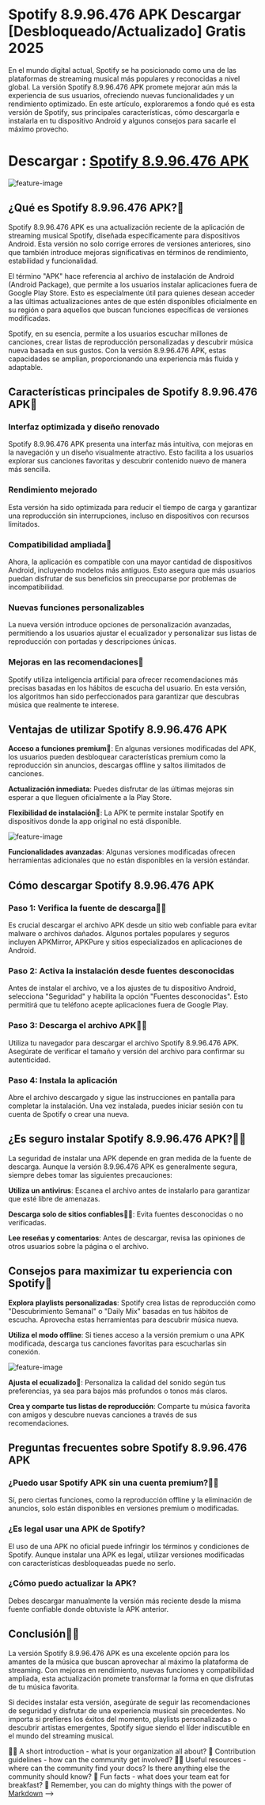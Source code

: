 # Spotify 8.9.96.476 APK Descargar [Desbloqueado/Actualizado] Gratis 2025

En el mundo digital actual, Spotify se ha posicionado como una de las plataformas de streaming musical más populares y reconocidas a nivel global. La versión Spotify 8.9.96.476 APK promete mejorar aún más la experiencia de sus usuarios, ofreciendo nuevas funcionalidades y un rendimiento optimizado. En este artículo, exploraremos a fondo qué es esta versión de Spotify, sus principales características, cómo descargarla e instalarla en tu dispositivo Android y algunos consejos para sacarle el máximo provecho.

# Descargar : [Spotify 8.9.96.476 APK](https://modilimitado.io/spotify-8-9-96-476-apk)

![feature-image](https://static-sg.winudf.com/xy/aprojectadmin//wupload/xy/aprojectadmin/AgrakOjZ.webp?imageMogr2/thumbnail/975x)


## ¿Qué es Spotify 8.9.96.476 APK?🧙
Spotify 8.9.96.476 APK es una actualización reciente de la aplicación de streaming musical Spotify, diseñada específicamente para dispositivos Android. Esta versión no solo corrige errores de versiones anteriores, sino que también introduce mejoras significativas en términos de rendimiento, estabilidad y funcionalidad.

El término "APK" hace referencia al archivo de instalación de Android (Android Package), que permite a los usuarios instalar aplicaciones fuera de Google Play Store. Esto es especialmente útil para quienes desean acceder a las últimas actualizaciones antes de que estén disponibles oficialmente en su región o para aquellos que buscan funciones específicas de versiones modificadas.

Spotify, en su esencia, permite a los usuarios escuchar millones de canciones, crear listas de reproducción personalizadas y descubrir música nueva basada en sus gustos. Con la versión 8.9.96.476 APK, estas capacidades se amplían, proporcionando una experiencia más fluida y adaptable.

## Características principales de Spotify 8.9.96.476 APK🧙

### Interfaz optimizada y diseño renovado
Spotify 8.9.96.476 APK presenta una interfaz más intuitiva, con mejoras en la navegación y un diseño visualmente atractivo. Esto facilita a los usuarios explorar sus canciones favoritas y descubrir contenido nuevo de manera más sencilla.

### Rendimiento mejorado
Esta versión ha sido optimizada para reducir el tiempo de carga y garantizar una reproducción sin interrupciones, incluso en dispositivos con recursos limitados.

### Compatibilidad ampliada🍿
Ahora, la aplicación es compatible con una mayor cantidad de dispositivos Android, incluyendo modelos más antiguos. Esto asegura que más usuarios puedan disfrutar de sus beneficios sin preocuparse por problemas de incompatibilidad.

### Nuevas funciones personalizables
La nueva versión introduce opciones de personalización avanzadas, permitiendo a los usuarios ajustar el ecualizador y personalizar sus listas de reproducción con portadas y descripciones únicas.

### Mejoras en las recomendaciones🍿
Spotify utiliza inteligencia artificial para ofrecer recomendaciones más precisas basadas en los hábitos de escucha del usuario. En esta versión, los algoritmos han sido perfeccionados para garantizar que descubras música que realmente te interese.

## Ventajas de utilizar Spotify 8.9.96.476 APK

**Acceso a funciones premium**🍿: En algunas versiones modificadas del APK, los usuarios pueden desbloquear características premium como la reproducción sin anuncios, descargas offline y saltos ilimitados de canciones.

**Actualización inmediata**: Puedes disfrutar de las últimas mejoras sin esperar a que lleguen oficialmente a la Play Store.

**Flexibilidad de instalación**🍿: La APK te permite instalar Spotify en dispositivos donde la app original no está disponible.

![feature-image](https://deskrush.com/wp-content/uploads/2022/01/spotify-premium-apk-2.jpg)

**Funcionalidades avanzadas**: Algunas versiones modificadas ofrecen herramientas adicionales que no están disponibles en la versión estándar.

## Cómo descargar Spotify 8.9.96.476 APK

### Paso 1: Verifica la fuente de descarga👩‍💻
Es crucial descargar el archivo APK desde un sitio web confiable para evitar malware o archivos dañados. Algunos portales populares y seguros incluyen APKMirror, APKPure y sitios especializados en aplicaciones de Android.

### Paso 2: Activa la instalación desde fuentes desconocidas
Antes de instalar el archivo, ve a los ajustes de tu dispositivo Android, selecciona "Seguridad" y habilita la opción "Fuentes desconocidas". Esto permitirá que tu teléfono acepte aplicaciones fuera de Google Play.

### Paso 3: Descarga el archivo APK👩‍💻
Utiliza tu navegador para descargar el archivo Spotify 8.9.96.476 APK. Asegúrate de verificar el tamaño y versión del archivo para confirmar su autenticidad.

### Paso 4: Instala la aplicación
Abre el archivo descargado y sigue las instrucciones en pantalla para completar la instalación. Una vez instalada, puedes iniciar sesión con tu cuenta de Spotify o crear una nueva.

## ¿Es seguro instalar Spotify 8.9.96.476 APK?👩‍💻
La seguridad de instalar una APK depende en gran medida de la fuente de descarga. Aunque la versión 8.9.96.476 APK es generalmente segura, siempre debes tomar las siguientes precauciones:

**Utiliza un antivirus**: Escanea el archivo antes de instalarlo para garantizar que esté libre de amenazas.

**Descarga solo de sitios confiables**👩‍💻: Evita fuentes desconocidas o no verificadas.

**Lee reseñas y comentarios**: Antes de descargar, revisa las opiniones de otros usuarios sobre la página o el archivo.

## Consejos para maximizar tu experiencia con Spotify🌈

**Explora playlists personalizadas**: Spotify crea listas de reproducción como "Descubrimiento Semanal" o "Daily Mix" basadas en tus hábitos de escucha. Aprovecha estas herramientas para descubrir música nueva.

**Utiliza el modo offline**: Si tienes acceso a la versión premium o una APK modificada, descarga tus canciones favoritas para escucharlas sin conexión.

![feature-image](https://spotiepremium.com/wp-content/uploads/2024/05/Spotify-guide-1.webp)

**Ajusta el ecualizado**🌈: Personaliza la calidad del sonido según tus preferencias, ya sea para bajos más profundos o tonos más claros.

**Crea y comparte tus listas de reproducción**: Comparte tu música favorita con amigos y descubre nuevas canciones a través de sus recomendaciones.

## Preguntas frecuentes sobre Spotify 8.9.96.476 APK

### ¿Puedo usar Spotify APK sin una cuenta premium?🙋‍♀️
Sí, pero ciertas funciones, como la reproducción offline y la eliminación de anuncios, solo están disponibles en versiones premium o modificadas.

###  ¿Es legal usar una APK de Spotify?
El uso de una APK no oficial puede infringir los términos y condiciones de Spotify. Aunque instalar una APK es legal, utilizar versiones modificadas con características desbloqueadas puede no serlo.

### ¿Cómo puedo actualizar la APK?
Debes descargar manualmente la versión más reciente desde la misma fuente confiable donde obtuviste la APK anterior.

## Conclusión🙋‍♀️
La versión Spotify 8.9.96.476 APK es una excelente opción para los amantes de la música que buscan aprovechar al máximo la plataforma de streaming. Con mejoras en rendimiento, nuevas funciones y compatibilidad ampliada, esta actualización promete transformar la forma en que disfrutas de tu música favorita.

Si decides instalar esta versión, asegúrate de seguir las recomendaciones de seguridad y disfrutar de una experiencia musical sin precedentes. No importa si prefieres los éxitos del momento, playlists personalizadas o descubrir artistas emergentes, Spotify sigue siendo el líder indiscutible en el mundo del streaming musical.

🙋‍♀️ A short introduction - what is your organization all about?
🌈 Contribution guidelines - how can the community get involved?
👩‍💻 Useful resources - where can the community find your docs? Is there anything else the community should know?
🍿 Fun facts - what does your team eat for breakfast?
🧙 Remember, you can do mighty things with the power of [Markdown](https://docs.github.com/github/writing-on-github/getting-started-with-writing-and-formatting-on-github/basic-writing-and-formatting-syntax)
-->
